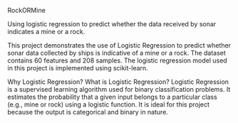 RockORMine

Using logistic regression to predict whether the data received by sonar indicates a mine or a rock.

This project demonstrates the use of Logistic Regression to predict whether sonar data collected by ships is indicative of a mine or a rock.
The dataset contains 60 features and 208 samples.
The logistic regression model used in this project is implemented using scikit-learn.

Why Logistic Regression? What is Logistic Regression?
Logistic Regression is a supervised learning algorithm used for binary classification problems. It estimates the probability that a given input belongs to a particular class (e.g., mine or rock) using a logistic function. It is ideal for this project because the output is categorical and binary in nature.
